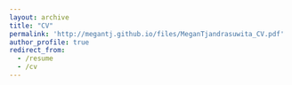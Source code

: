 ```yaml
---
layout: archive
title: "CV"
permalink: 'http://megantj.github.io/files/MeganTjandrasuwita_CV.pdf'
author_profile: true
redirect_from:
  - /resume
  - /cv
---
```

